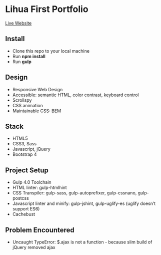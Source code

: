 # Lihua First Portfolio

[Live Website](https://lihuafirst.github.io/)

## Install
- Clone this repo to your local machine
- Run **npm install**
- Run **gulp**

## Design
- Responsive Web Design
- Accessible: semantic HTML, color contrast, keyboard control
- Scrollspy
- CSS animation
- Maintainable CSS: BEM

## Stack
- HTML5
- CSS3, Sass
- Javascript, jQuery
- Bootstrap 4


## Project Setup
- Gulp 4.0 Toolchain 
- HTML linter: gulp-htmlhint
- CSS Transpiler: gulp-sass, gulp-autoprefixer, gulp-cssnano, gulp-postcss
- Javascript linter and minify: gulp-jshint, gulp-uglify-es (uglify doesn’t support ES6)
- Cachebust

## Problem Encountered
- Uncaught TypeError: $.ajax is not a function - because slim build of jQuery removed ajax






 
